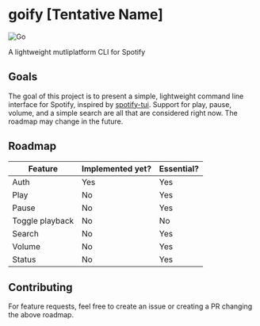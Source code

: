 # goify [Tentative Name]
![Go](https://github.com/dvdmuckle/goify/workflows/Go/badge.svg?branch=master)

A lightweight mutliplatform CLI for Spotify
## Goals
The goal of this project is to present a simple, lightweight command line interface for Spotify, inspired by [spotify-tui](https://github.com/Rigellute/spotify-tui). Support for play, pause, volume, and a simple search are all that are considered right now. The roadmap may change in the future.
## Roadmap
| Feature | Implemented yet? | Essential? |
|---------|------------------|------------| 
| Auth | Yes | Yes |
| Play | No | Yes |
| Pause | No | Yes |
| Toggle playback | No | No |
| Search | No | Yes |
| Volume | No | Yes |
| Status | No | Yes |
## Contributing
For feature requests, feel free to create an issue or creating a PR changing the above roadmap.
